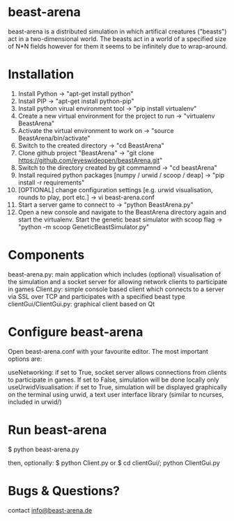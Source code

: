 beast-arena
===========

beast-arena is a distributed simulation in which artifical creatures ("beasts") act in a two-dimensional world. The beasts act in a world of a specified size of N*N fields however for them it seems to be infinitely due to wrap-around.

Installation
============
1. Install Python -> "apt-get install python"
2. Install PIP -> "apt-get install python-pip"
3. Install python virual environment tool -> "pip install virtualenv"
4. Create a new virtual environment for the project to run -> "virtualenv BeastArena"
5. Activate the virtual environment to work on -> "source BeastArena/bin/activate"
6. Switch to the created directory -> "cd BeastArena"
7. Clone github project "BeastArena" -> "git clone https://github.com/eyeswideopen/beastArena.git"
8. Switch to the directory created by git commamnd -> "cd beastArena"
9. Install required python packages [numpy / urwid / scoop / deap] -> "pip install -r requirements"
10. [OPTIONAL] change configuration settings [e.g. urwid visualisation, rounds to play, port etc.] -> vi beast-arena.conf
11. Start a server game to connect to -> "python BeastArena.py"
12. Open a new console and navigate to the BeastArena directory again and start the virtualenv. Start the genetic beast simulator with scoop flag -> "python -m scoop GeneticBeastSimulator.py"


Components
==========

beast-arena.py: main application which includes (optional) visualisation of the simulation and a socket server for allowing network clients to participate in games
Client.py: simple console based client which connects to a server via SSL over TCP and participates with a specified beast type
clientGui/ClientGui.py: graphical client based on Qt


Configure beast-arena
=====================

Open beast-arena.conf with your favourite editor.
The most important options are:

useNetworking: if set to True, socket server allows connections from clients to participate in games. If set to False, simulation will be done locally only
useUrwidVisualisation: if set to True, simulation will be displayed graphically on the terminal using urwid, a text user interface library (similar to ncurses, included in urwid/)


Run beast-arena
===============

$ python beast-arena.py

then, optionally:
$ python Client.py
or
$ cd clientGui/; python ClientGui.py


Bugs & Questions?
=================

contact info@beast-arena.de

